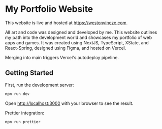 # My Portfolio Website
This website is live and hosted at https://westonvincze.com.

All art and code was designed and developed by me. This website outlines my path into the development world and showcases my portfolio of web apps and games. It was created using NextJS, TypeScript, XState, and React-Spring, designed using Figma, and hosted on Vercel.

Merging into main triggers Vercel's autodeploy pipeline.

## Getting Started

First, run the development server:

```bash
npm run dev
```

Open [http://localhost:3000](http://localhost:3000) with your browser to see the result.

Prettier integration:

```bash
npm run prettier
```
